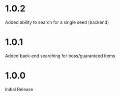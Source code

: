 # 1.0.2

Added ability to search for a single seed (backend)

# 1.0.1

Added back-end searching for boss/guaranteed items

# 1.0.0

Initial Release